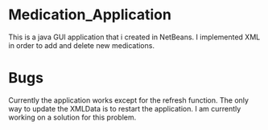 # Medication_Application
This is a java GUI application that i created in NetBeans. I implemented XML in order to add and delete new medications.

# Bugs

Currently the application works except for the refresh function. The only way to update the XMLData is to restart the application. I am currently working on a solution for this problem. 
